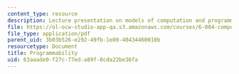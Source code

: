 ```yaml
---
content_type: resource
description: Lecture presentation on models of computation and programmable architectures.
file: https://ol-ocw-studio-app-qa.s3.amazonaws.com/courses/6-004-computation-structures-spring-2009/63aaade0f27c77eda89f0cda22be36fa_MIT6_004s09_lec12.pdf
file_type: application/pdf
parent_uid: 3b03b526-e292-49fb-1e00-40434460010b
resourcetype: Document
title: Programmability
uid: 63aaade0-f27c-77ed-a89f-0cda22be36fa
---
```

